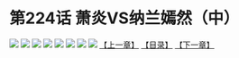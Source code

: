 # 第224话 萧炎VS纳兰嫣然（中）
![](https://mhpic.xiaomingtaiji.net/comic/D/斗破苍穹拆分版/224话/1.jpg-zymk.middle.webp)
![](https://mhpic.xiaomingtaiji.net/comic/D/斗破苍穹拆分版/224话/2.jpg-zymk.middle.webp)
![](https://mhpic.xiaomingtaiji.net/comic/D/斗破苍穹拆分版/224话/3.jpg-zymk.middle.webp)
![](https://mhpic.xiaomingtaiji.net/comic/D/斗破苍穹拆分版/224话/4.jpg-zymk.middle.webp)
![](https://mhpic.xiaomingtaiji.net/comic/D/斗破苍穹拆分版/224话/5.jpg-zymk.middle.webp)
![](https://mhpic.xiaomingtaiji.net/comic/D/斗破苍穹拆分版/224话/6.jpg-zymk.middle.webp)
![](https://mhpic.xiaomingtaiji.net/comic/D/斗破苍穹拆分版/224话/7.jpg-zymk.middle.webp)
![](https://mhpic.xiaomingtaiji.net/comic/D/斗破苍穹拆分版/224话/8.jpg-zymk.middle.webp)
[【上一章】](./223.md)
[【目录】](./READMD.md)
[【下一章】](./225.md)
